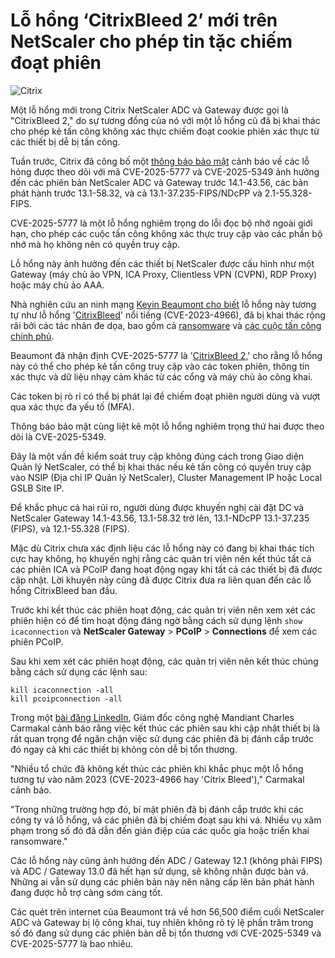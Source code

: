 # Lỗ hổng ‘CitrixBleed 2’ mới trên NetScaler cho phép tin tặc chiếm đoạt phiên

![Citrix](https://www.bleepstatic.com/content/hl-images/2023/10/25/citrix-bleed.jpg)

Một lỗ hổng mới trong Citrix NetScaler ADC và Gateway được gọi là "CitrixBleed 2," do sự tương đồng của nó với một lỗ hổng cũ đã bị khai thác cho phép kẻ tấn công không xác thực chiếm đoạt cookie phiên xác thực từ các thiết bị dễ bị tấn công.

Tuần trước, Citrix đã công bố một [thông báo bảo mật](https://support.citrix.com/support-home/kbsearch/article?articleNumber=CTX693420) cảnh báo về các lỗ hỏng được theo dõi với mã CVE-2025-5777 và CVE-2025-5349 ảnh hưởng đến các phiên bản NetScaler ADC và Gateway trước 14.1-43.56, các bản phát hành trước 13.1-58.32, và cả 13.1-37.235-FIPS/NDcPP và 2.1-55.328-FIPS.

CVE-2025-5777 là một lỗ hổng nghiêm trọng do lỗi đọc bộ nhớ ngoài giới hạn, cho phép các cuộc tấn công không xác thực truy cập vào các phần bộ nhớ mà họ không nên có quyền truy cập.

Lỗ hổng này ảnh hưởng đến các thiết bị NetScaler được cấu hình như một Gateway (máy chủ ảo VPN, ICA Proxy, Clientless VPN (CVPN), RDP Proxy) hoặc máy chủ ảo AAA.

Nhà nghiên cứu an ninh mạng [Kevin Beaumont cho biết](https://doublepulsar.com/citrixbleed-2-electric-boogaloo-cve-2025-5777-c7f5e349d206) lỗ hổng này tương tự như lỗ hổng '[CitrixBleed](https://www.bleepingcomputer.com/news/security/citrix-bleed-exploit-lets-hackers-hijack-netscaler-accounts/)' nổi tiếng (CVE-2023-4966), đã bị khai thác rộng rãi bởi các tác nhân đe dọa, bao gồm cả [ransomware](https://www.bleepingcomputer.com/news/security/lockbit-ransomware-exploits-citrix-bleed-in-attacks-10k-servers-exposed/) và [các cuộc tấn công chính phủ](https://www.bleepingcomputer.com/news/security/hackers-use-citrix-bleed-flaw-in-attacks-on-govt-networks-worldwide/).

Beaumont đã nhận định CVE-2025-5777 là '[CitrixBleed 2](https://doublepulsar.com/citrixbleed-2-electric-boogaloo-cve-2025-5777-c7f5e349d206),' cho rằng lỗ hổng này có thể cho phép kẻ tấn công truy cập vào các token phiên, thông tin xác thực và dữ liệu nhạy cảm khác từ các cổng và máy chủ ảo công khai.

Các token bị rò rỉ có thể bị phát lại để chiếm đoạt phiên người dùng và vượt qua xác thực đa yếu tố (MFA).

Thông báo bảo mật cùng liệt kê một lỗ hổng nghiêm trọng thứ hai được theo dõi là CVE-2025-5349.

Đây là một vấn đề kiểm soát truy cập không đúng cách trong Giao diện Quản lý NetScaler, có thể bị khai thác nếu kẻ tấn công có quyền truy cập vào NSIP (Địa chỉ IP Quản lý NetScaler), Cluster Management IP hoặc Local GSLB Site IP.

Để khắc phục cả hai rủi ro, người dùng được khuyến nghị cài đặt DC và NetScaler Gateway 14.1-43.56, 13.1-58.32 trở lên, 13.1-NDcPP 13.1-37.235 (FIPS), và 12.1-55.328 (FIPS).

Mặc dù Citrix chưa xác định liệu các lỗ hổng này có đang bị khai thác tích cực hay không, họ khuyến nghị rằng các quản trị viên nên kết thúc tất cả các phiên ICA và PCoIP đang hoạt động ngay khi tất cả các thiết bị đã được cập nhật. Lời khuyên này cũng đã được Citrix đưa ra liên quan đến các lỗ hổng CitrixBleed ban đầu.

Trước khi kết thúc các phiên hoạt động, các quản trị viên nên xem xét các phiên hiện có để tìm hoạt động đáng ngờ bằng cách sử dụng lệnh `show icaconnection` và **NetScaler Gateway** \> **PCoIP** \> **Connections** để xem các phiên PCoIP.

Sau khi xem xét các phiên hoạt động, các quản trị viên nên kết thúc chúng bằng cách sử dụng các lệnh sau:

```
kill icaconnection -all
kill pcoipconnection -all
```

Trong một [bài đăng LinkedIn](http://www.linkedin.com/posts/charlescarmakal%5Fcritical-alert-multiple-critical-vulnerabilities-activity-7343669191331262464-v0i2?utm%5Fsource=share&utm%5Fmedium=member%5Fdesktop&rcm=ACoAAAI-3eQB8RXQZlUx64%5F6arOKR8IFUX8Mj5k), Giám đốc công nghệ Mandiant Charles Carmakal cảnh báo rằng việc kết thúc các phiên sau khi cập nhật thiết bị là rất quan trọng để ngăn chặn việc sử dụng các phiên đã bị đánh cắp trước đó ngay cả khi các thiết bị không còn dễ bị tổn thương.

"Nhiều tổ chức đã không kết thúc các phiên khi khắc phục một lỗ hổng tương tự vào năm 2023 (CVE-2023-4966 hay 'Citrix Bleed')," Carmakal cảnh báo.

"Trong những trường hợp đó, bí mật phiên đã bị đánh cắp trước khi các công ty vá lỗ hổng, và các phiên đã bị chiếm đoạt sau khi vá. Nhiều vụ xâm phạm trong số đó đã dẫn đến gián điệp của các quốc gia hoặc triển khai ransomware."

Các lỗ hổng này cũng ảnh hưởng đến ADC / Gateway 12.1 (không phải FIPS) và ADC / Gateway 13.0 đã hết hạn sử dụng, sẽ không nhận được bản vá. Những ai vẫn sử dụng các phiên bản này nên nâng cấp lên bản phát hành đang được hỗ trợ càng sớm càng tốt.

Các quét trên internet của Beaumont trả về hơn 56,500 điểm cuối NetScaler ADC và Gateway bị lộ công khai, tuy nhiên không rõ tỷ lệ phần trăm trong số đó đang sử dụng các phiên bản dễ bị tổn thương với CVE-2025-5349 và CVE-2025-5777 là bao nhiêu.